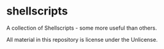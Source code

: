 # shellscripts
A collection of Shellscripts - some more useful than others.

All material in this repository is license under the Unlicense.
